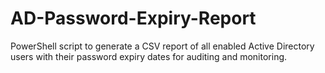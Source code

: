 # AD-Password-Expiry-Report
PowerShell script to generate a CSV report of all enabled Active Directory users with their password expiry dates for auditing and monitoring.
